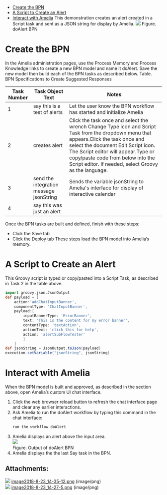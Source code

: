 -   [Create the BPN](#CreateanAlert-CreatetheBPN)
-   [A Script to Create an Alert](#CreateanAlert-AScripttoCreateanAlert)
-   [Interact with Amelia](#CreateanAlert-InteractwithAmelia)
This demonstration creates an alert created in a Script task and sent as a JSON string for display by Amelia.
![](attachments/11939954/11939956.png)
Figure. doAlert BPN
# Create the BPN
In the Amelia administration pages, use the Process Memory and Process Knowledge links to create a new BPN model and name it doAlert. Save the new model then build each of the BPN tasks as described below.
Table. BPN Specifications to Create Suggested Responses

| Task Number | Task Object Text | Notes |
| ----|----|----|
| 1 | say this is a test of alerts | Let the user know the BPN workflow has started and initialize Amelia |
| 2 | creates alert | Click the task once and select the wrench Change Type icon and Script Task from the dropdown menu that appears.Click the task once and select the document Edit Script icon. The Script editor will appear.Type or copy/paste code from below into the Script editor. If needed, select Groovy as the language. |
| 3 | send the integration message jsonString | Sends the variable jsonString to Amelia's interface for display of interactive calendar |
| 4 | say this was just an alert |  |

Once the BPN tasks are built and defined, finish with these steps:
-   Click the Save tab
-   Click the Deploy tab
These steps load the BPN model into Amelia’s memory.
# A Script to Create an Alert
This Groovy script is typed or copy/pasted into a Script Task, as described in Task 2 in the table above.
``` groovy
import groovy.json.JsonOutput
def payload = [
    action:'addChatInputBanner',
    componentType: 'ChatInputBanner',
    payload:[
        inputBannerType: 'ErrorBanner',
        text: 'This is the content for my error banner',
        contentType: 'textAction',
        actionText: 'click this for help',
        action: 'alertSubFlowTester'
        ]
    ]
def jsonString = JsonOutput.toJson(payload)
execution.setVariable("jsonString", jsonString)
```
# Interact with Amelia
When the BPN model is built and approved, as described in the section above, open Amelia’s custom UI chat interface.
1.  Click the web browser reload button to refresh the chat interface page and clear any earlier interactions.
2.  Ask Amelia to run the doAlert workflow by typing this command in the chat interface:
    ``` groovy
    run the workflow doAlert
    ```
3.  Amelia displays an alert above the input area.  
    ![](attachments/11939954/11939955.png)  
    Figure. Output of doAlert BPN  
4.  Amelia displays the the last Say task in the BPN.
## Attachments:
![](images/icons/bullet_blue.gif) [image2018-8-23_14-35-12.png](attachments/11939954/11939955.png) (image/png)  
![](images/icons/bullet_blue.gif) [image2018-8-23_14-27-5.png](attachments/11939954/11939956.png) (image/png)  
